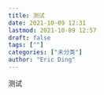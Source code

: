 ```yaml
---
title: 测试
date: 2021-10-09 12:31
lastmod: 2021-10-09 12:57 
draft: false
tags: [""]
categories: ["未分类"]
author: "Eric Ding"
---
```


测试